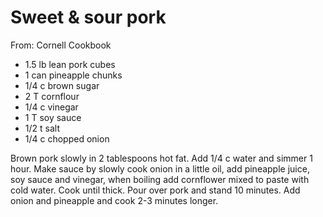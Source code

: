 # Sweet & sour pork
From: Cornell Cookbook

* 1.5 lb lean pork cubes
* 1 can pineapple chunks
* 1/4 c brown sugar
* 2 T cornflour
* 1/4 c vinegar
* 1 T soy sauce
* 1/2 t salt
* 1/4 c chopped onion

Brown pork slowly in 2 tablespoons hot fat.  Add 1/4 c water and simmer 1 hour.  Make sauce by slowly cook onion in a little oil, add pineapple juice, soy sauce and vinegar, when boiling add cornflower mixed to paste with cold water. Cook until thick.  Pour over pork and stand 10 minutes.  Add onion and pineapple and cook 2-3 minutes longer.

